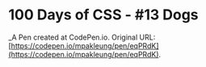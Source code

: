 # 100 Days of CSS - #13 Dogs
 _A Pen created at CodePen.io. Original URL: [https://codepen.io/mpakleung/pen/eqPRdK](https://codepen.io/mpakleung/pen/eqPRdK).

 